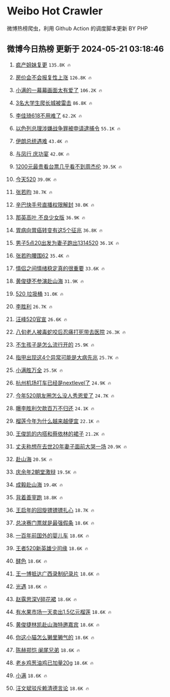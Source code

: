 # Weibo Hot Crawler 



微博热榜爬虫，利用 Github Action 的调度脚本更新 BY PHP 


## 微博今日热榜 更新于 2024-05-21 03:18:46 
1. [疯产姐妹复更](https://s.weibo.com/weibo?q=%23%E7%96%AF%E4%BA%A7%E5%A7%90%E5%A6%B9%E5%A4%8D%E6%9B%B4%23&t=31&band_rank=1&Refer=top) `135.8K 🔥` 

1. [房价会不会报复性上涨](https://s.weibo.com/weibo?q=%23%E6%88%BF%E4%BB%B7%E4%BC%9A%E4%B8%8D%E4%BC%9A%E6%8A%A5%E5%A4%8D%E6%80%A7%E4%B8%8A%E6%B6%A8%23&t=31&band_rank=2&Refer=top) `126.8K 🔥` 

1. [小满的一幕幕画面太有爱了](https://s.weibo.com/weibo?q=%23%E5%B0%8F%E6%BB%A1%E7%9A%84%E4%B8%80%E5%B9%95%E5%B9%95%E7%94%BB%E9%9D%A2%E5%A4%AA%E6%9C%89%E7%88%B1%E4%BA%86%23&t=31&band_rank=3&Refer=top) `106.2K 🔥` 

1. [3名大学生爬长城被雷击](https://s.weibo.com/weibo?q=%233%E5%90%8D%E5%A4%A7%E5%AD%A6%E7%94%9F%E7%88%AC%E9%95%BF%E5%9F%8E%E8%A2%AB%E9%9B%B7%E5%87%BB%23&t=31&band_rank=4&Refer=top) `86.8K 🔥` 

1. [李佳琦618不用难了](https://s.weibo.com/weibo?q=%23%E6%9D%8E%E4%BD%B3%E7%90%A6618%E4%B8%8D%E7%94%A8%E9%9A%BE%E4%BA%86%23&t=31&band_rank=5&Refer=top) `62.2K 🔥` 

1. [以色列总理涉嫌战争罪被申请逮捕令](https://s.weibo.com/weibo?q=%23%E4%BB%A5%E8%89%B2%E5%88%97%E6%80%BB%E7%90%86%E6%B6%89%E5%AB%8C%E6%88%98%E4%BA%89%E7%BD%AA%E8%A2%AB%E7%94%B3%E8%AF%B7%E9%80%AE%E6%8D%95%E4%BB%A4%23&t=31&band_rank=6&Refer=top) `55.1K 🔥` 

1. [伊朗总统遇难](https://s.weibo.com/weibo?q=%23%E4%BC%8A%E6%9C%97%E6%80%BB%E7%BB%9F%E9%81%87%E9%9A%BE%23&t=31&band_rank=7&Refer=top) `43.4K 🔥` 

1. [与凤行 庆功宴](https://s.weibo.com/weibo?q=%E4%B8%8E%E5%87%A4%E8%A1%8C%20%E5%BA%86%E5%8A%9F%E5%AE%B4&t=31&band_rank=8&Refer=top) `42.0K 🔥` 

1. [1200元最贵看台票几乎看不到周杰伦](https://s.weibo.com/weibo?q=%231200%E5%85%83%E6%9C%80%E8%B4%B5%E7%9C%8B%E5%8F%B0%E7%A5%A8%E5%87%A0%E4%B9%8E%E7%9C%8B%E4%B8%8D%E5%88%B0%E5%91%A8%E6%9D%B0%E4%BC%A6%23&t=31&band_rank=9&Refer=top) `39.5K 🔥` 

1. [今天520](https://s.weibo.com/weibo?q=%23%E4%BB%8A%E5%A4%A9520%23&t=31&band_rank=10&Refer=top) `39.0K 🔥` 

1. [张若昀](https://s.weibo.com/weibo?q=%E5%BC%A0%E8%8B%A5%E6%98%80&t=31&band_rank=11&Refer=top) `38.7K 🔥` 

1. [辛巴快手号直播权限解封](https://s.weibo.com/weibo?q=%23%E8%BE%9B%E5%B7%B4%E5%BF%AB%E6%89%8B%E5%8F%B7%E7%9B%B4%E6%92%AD%E6%9D%83%E9%99%90%E8%A7%A3%E5%B0%81%23&t=31&band_rank=12&Refer=top) `38.0K 🔥` 

1. [那英高叶 不良少女版](https://s.weibo.com/weibo?q=%E9%82%A3%E8%8B%B1%E9%AB%98%E5%8F%B6%20%E4%B8%8D%E8%89%AF%E5%B0%91%E5%A5%B3%E7%89%88&t=31&band_rank=13&Refer=top) `36.9K 🔥` 

1. [胃病向胃癌转变有这5个征兆](https://s.weibo.com/weibo?q=%23%E8%83%83%E7%97%85%E5%90%91%E8%83%83%E7%99%8C%E8%BD%AC%E5%8F%98%E6%9C%89%E8%BF%995%E4%B8%AA%E5%BE%81%E5%85%86%23&t=31&band_rank=14&Refer=top) `36.8K 🔥` 

1. [男子5点20出发为妻子跑出1314520](https://s.weibo.com/weibo?q=%23%E7%94%B7%E5%AD%905%E7%82%B920%E5%87%BA%E5%8F%91%E4%B8%BA%E5%A6%BB%E5%AD%90%E8%B7%91%E5%87%BA1314520%23&t=31&band_rank=15&Refer=top) `36.1K 🔥` 

1. [张若昀腰围62](https://s.weibo.com/weibo?q=%E5%BC%A0%E8%8B%A5%E6%98%80%E8%85%B0%E5%9B%B462&t=31&band_rank=16&Refer=top) `35.4K 🔥` 

1. [情侣之间情绪稳定真的很重要](https://s.weibo.com/weibo?q=%23%E6%83%85%E4%BE%A3%E4%B9%8B%E9%97%B4%E6%83%85%E7%BB%AA%E7%A8%B3%E5%AE%9A%E7%9C%9F%E7%9A%84%E5%BE%88%E9%87%8D%E8%A6%81%23&t=31&band_rank=17&Refer=top) `33.6K 🔥` 

1. [黄俊捷不参演赴山海](https://s.weibo.com/weibo?q=%23%E9%BB%84%E4%BF%8A%E6%8D%B7%E4%B8%8D%E5%8F%82%E6%BC%94%E8%B5%B4%E5%B1%B1%E6%B5%B7%23&t=31&band_rank=18&Refer=top) `31.9K 🔥` 

1. [520 垃圾桶](https://s.weibo.com/weibo?q=520%20%E5%9E%83%E5%9C%BE%E6%A1%B6&t=31&band_rank=19&Refer=top) `31.0K 🔥` 

1. [李胜利](https://s.weibo.com/weibo?q=%E6%9D%8E%E8%83%9C%E5%88%A9&t=31&band_rank=20&Refer=top) `26.7K 🔥` 

1. [汪峰520官宣](https://s.weibo.com/weibo?q=%23%E6%B1%AA%E5%B3%B0520%E5%AE%98%E5%AE%A3%23&t=31&band_rank=21&Refer=top) `26.6K 🔥` 

1. [八旬老人被毒蛇咬后忍痛打死带去医院](https://s.weibo.com/weibo?q=%23%E5%85%AB%E6%97%AC%E8%80%81%E4%BA%BA%E8%A2%AB%E6%AF%92%E8%9B%87%E5%92%AC%E5%90%8E%E5%BF%8D%E7%97%9B%E6%89%93%E6%AD%BB%E5%B8%A6%E5%8E%BB%E5%8C%BB%E9%99%A2%23&t=31&band_rank=22&Refer=top) `26.3K 🔥` 

1. [不生孩子是怎么流行开的](https://s.weibo.com/weibo?q=%23%E4%B8%8D%E7%94%9F%E5%AD%A9%E5%AD%90%E6%98%AF%E6%80%8E%E4%B9%88%E6%B5%81%E8%A1%8C%E5%BC%80%E7%9A%84%23&t=31&band_rank=23&Refer=top) `25.9K 🔥` 

1. [指甲出现这4个异常可能是大病先兆](https://s.weibo.com/weibo?q=%23%E6%8C%87%E7%94%B2%E5%87%BA%E7%8E%B0%E8%BF%994%E4%B8%AA%E5%BC%82%E5%B8%B8%E5%8F%AF%E8%83%BD%E6%98%AF%E5%A4%A7%E7%97%85%E5%85%88%E5%85%86%23&t=31&band_rank=24&Refer=top) `25.7K 🔥` 

1. [小满胜万全](https://s.weibo.com/weibo?q=%E5%B0%8F%E6%BB%A1%E8%83%9C%E4%B8%87%E5%85%A8&t=31&band_rank=25&Refer=top) `25.5K 🔥` 

1. [杭州机场打车已经是nextlevel了](https://s.weibo.com/weibo?q=%23%E6%9D%AD%E5%B7%9E%E6%9C%BA%E5%9C%BA%E6%89%93%E8%BD%A6%E5%B7%B2%E7%BB%8F%E6%98%AFnextlevel%E4%BA%86%23&t=31&band_rank=26&Refer=top) `24.9K 🔥` 

1. [今年520朋友圈怎么没人秀恩爱了](https://s.weibo.com/weibo?q=%23%E4%BB%8A%E5%B9%B4520%E6%9C%8B%E5%8F%8B%E5%9C%88%E6%80%8E%E4%B9%88%E6%B2%A1%E4%BA%BA%E7%A7%80%E6%81%A9%E7%88%B1%E4%BA%86%23&t=31&band_rank=27&Refer=top) `24.7K 🔥` 

1. [曝李胜利欠款百万不归还](https://s.weibo.com/weibo?q=%23%E6%9B%9D%E6%9D%8E%E8%83%9C%E5%88%A9%E6%AC%A0%E6%AC%BE%E7%99%BE%E4%B8%87%E4%B8%8D%E5%BD%92%E8%BF%98%23&t=31&band_rank=28&Refer=top) `24.1K 🔥` 

1. [榴莲今年为什么越来越便宜](https://s.weibo.com/weibo?q=%23%E6%A6%B4%E8%8E%B2%E4%BB%8A%E5%B9%B4%E4%B8%BA%E4%BB%80%E4%B9%88%E8%B6%8A%E6%9D%A5%E8%B6%8A%E4%BE%BF%E5%AE%9C%23&t=31&band_rank=29&Refer=top) `22.1K 🔥` 

1. [王俊凯的内搭和蔡依林的裙子](https://s.weibo.com/weibo?q=%23%E7%8E%8B%E4%BF%8A%E5%87%AF%E7%9A%84%E5%86%85%E6%90%AD%E5%92%8C%E8%94%A1%E4%BE%9D%E6%9E%97%E7%9A%84%E8%A3%99%E5%AD%90%23&t=31&band_rank=30&Refer=top) `21.2K 🔥` 

1. [丈夫称想在去世20年妻子面前大哭一场](https://s.weibo.com/weibo?q=%23%E4%B8%88%E5%A4%AB%E7%A7%B0%E6%83%B3%E5%9C%A8%E5%8E%BB%E4%B8%9620%E5%B9%B4%E5%A6%BB%E5%AD%90%E9%9D%A2%E5%89%8D%E5%A4%A7%E5%93%AD%E4%B8%80%E5%9C%BA%23&t=31&band_rank=31&Refer=top) `20.9K 🔥` 

1. [赴山海](https://s.weibo.com/weibo?q=%E8%B5%B4%E5%B1%B1%E6%B5%B7&t=31&band_rank=32&Refer=top) `20.5K 🔥` 

1. [庆余年2朝堂激辩](https://s.weibo.com/weibo?q=%23%E5%BA%86%E4%BD%99%E5%B9%B42%E6%9C%9D%E5%A0%82%E6%BF%80%E8%BE%A9%23&t=31&band_rank=33&Refer=top) `19.5K 🔥` 

1. [成毅赴山海](https://s.weibo.com/weibo?q=%23%E6%88%90%E6%AF%85%E8%B5%B4%E5%B1%B1%E6%B5%B7%23&t=31&band_rank=34&Refer=top) `19.4K 🔥` 

1. [背着善宰跑](https://s.weibo.com/weibo?q=%23%E8%83%8C%E7%9D%80%E5%96%84%E5%AE%B0%E8%B7%91%23&t=31&band_rank=35&Refer=top) `18.8K 🔥` 

1. [王启年的回旋镖镖镖扎心](https://s.weibo.com/weibo?q=%E7%8E%8B%E5%90%AF%E5%B9%B4%E7%9A%84%E5%9B%9E%E6%97%8B%E9%95%96%E9%95%96%E9%95%96%E6%89%8E%E5%BF%83&t=31&band_rank=36&Refer=top) `18.7K 🔥` 

1. [总决赛门票就是最强假条](https://s.weibo.com/weibo?q=%23%E6%80%BB%E5%86%B3%E8%B5%9B%E9%97%A8%E7%A5%A8%E5%B0%B1%E6%98%AF%E6%9C%80%E5%BC%BA%E5%81%87%E6%9D%A1%23&t=31&band_rank=37&Refer=top) `18.6K 🔥` 

1. [一百年前国外的婴儿车](https://s.weibo.com/weibo?q=%E4%B8%80%E7%99%BE%E5%B9%B4%E5%89%8D%E5%9B%BD%E5%A4%96%E7%9A%84%E5%A9%B4%E5%84%BF%E8%BD%A6&t=31&band_rank=38&Refer=top) `18.6K 🔥` 

1. [王者520新英雄少司缘](https://s.weibo.com/weibo?q=%23%E7%8E%8B%E8%80%85520%E6%96%B0%E8%8B%B1%E9%9B%84%E5%B0%91%E5%8F%B8%E7%BC%98%23&t=31&band_rank=39&Refer=top) `18.6K 🔥` 

1. [酵色](https://s.weibo.com/weibo?q=%E9%85%B5%E8%89%B2&t=31&band_rank=40&Refer=top) `18.6K 🔥` 

1. [王一博抵达广西录制纪录片](https://s.weibo.com/weibo?q=%23%E7%8E%8B%E4%B8%80%E5%8D%9A%E6%8A%B5%E8%BE%BE%E5%B9%BF%E8%A5%BF%E5%BD%95%E5%88%B6%E7%BA%AA%E5%BD%95%E7%89%87%23&t=31&band_rank=41&Refer=top) `18.6K 🔥` 

1. [光遇](https://s.weibo.com/weibo?q=%E5%85%89%E9%81%87&t=31&band_rank=42&Refer=top) `18.6K 🔥` 

1. [赵露思深V碎花裙](https://s.weibo.com/weibo?q=%23%E8%B5%B5%E9%9C%B2%E6%80%9D%E6%B7%B1V%E7%A2%8E%E8%8A%B1%E8%A3%99%23&t=31&band_rank=43&Refer=top) `18.6K 🔥` 

1. [有水果市场一天卖出1.5亿元榴莲](https://s.weibo.com/weibo?q=%23%E6%9C%89%E6%B0%B4%E6%9E%9C%E5%B8%82%E5%9C%BA%E4%B8%80%E5%A4%A9%E5%8D%96%E5%87%BA1.5%E4%BA%BF%E5%85%83%E6%A6%B4%E8%8E%B2%23&t=31&band_rank=44&Refer=top) `18.6K 🔥` 

1. [黄俊捷林凯赴山海特邀嘉宾](https://s.weibo.com/weibo?q=%23%E9%BB%84%E4%BF%8A%E6%8D%B7%E6%9E%97%E5%87%AF%E8%B5%B4%E5%B1%B1%E6%B5%B7%E7%89%B9%E9%82%80%E5%98%89%E5%AE%BE%23&t=31&band_rank=45&Refer=top) `18.6K 🔥` 

1. [你这小猫怎么獭里獭气的](https://s.weibo.com/weibo?q=%E4%BD%A0%E8%BF%99%E5%B0%8F%E7%8C%AB%E6%80%8E%E4%B9%88%E7%8D%AD%E9%87%8C%E7%8D%AD%E6%B0%94%E7%9A%84&t=31&band_rank=46&Refer=top) `18.6K 🔥` 

1. [陈赫郑恺 阑尾兄弟](https://s.weibo.com/weibo?q=%E9%99%88%E8%B5%AB%E9%83%91%E6%81%BA%20%E9%98%91%E5%B0%BE%E5%85%84%E5%BC%9F&t=31&band_rank=47&Refer=top) `18.6K 🔥` 

1. [老乡鸡葱油鸡已加量20g](https://s.weibo.com/weibo?q=%23%E8%80%81%E4%B9%A1%E9%B8%A1%E8%91%B1%E6%B2%B9%E9%B8%A1%E5%B7%B2%E5%8A%A0%E9%87%8F20g%23&t=31&band_rank=48&Refer=top) `18.6K 🔥` 

1. [小满](https://s.weibo.com/weibo?q=%E5%B0%8F%E6%BB%A1&t=31&band_rank=49&Refer=top) `18.6K 🔥` 

1. [汪文斌驳斥赖清德言论](https://s.weibo.com/weibo?q=%23%E6%B1%AA%E6%96%87%E6%96%8C%E9%A9%B3%E6%96%A5%E8%B5%96%E6%B8%85%E5%BE%B7%E8%A8%80%E8%AE%BA%23&t=31&band_rank=50&Refer=top) `18.6K 🔥` 

